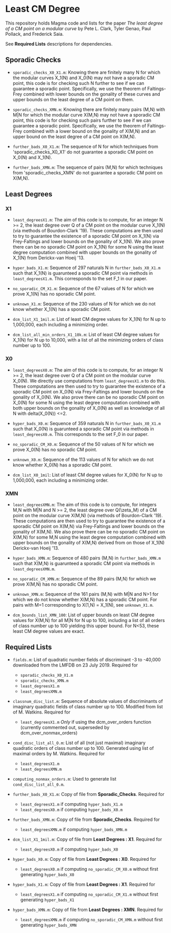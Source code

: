 # Least CM Degree

This repository holds Magma code and lists for the paper *The least degree of a CM point on a modular curve* by Pete L. Clark, Tyler Genao, Paul Pollack, and Frederick Saia. 

See **Required Lists** descriptions for dependencies. 

## Sporadic Checks

- `sporadic_checks_X0_X1.m`: Knowing there are finitely many N for which the modular curves X_1(N) and X_0(N) may not have a sporadic CM point, this code is for checking such N further to see if we can guarantee a sporadic point. Specifically, we use the theorem of Faltings-Frey combined with lower bounds on the gonality of these curves and upper bounds on the least degree of a CM point on them. 

- `sporadic_checks_XMN.m`: Knowing there are finitely many pairs (M,N) with M|N for which the modular curve X(M,N) may not have a sporadic CM point, this code is for checking such pairs further to see if we can guarantee a sporadic point. Specifically, we use the theorem of Faltings-Frey combined with a lower bound on the gonality of X(M,N) and an upper bound on the least degree of a CM point on X(M,N). 

- `further_bads_X0_X1.m`: The sequence of N for which techniques from 'sporadic_checks_X0_X1' do not guarantee a sporadic CM point on X_0(N) and X_1(N). 

- `further_bads_XMN.m`: The sequence of pairs (M,N) for which techniques from 'sporadic_checks_XMN' do not guarantee a sporadic CM point on X(M,N). 

## Least Degrees

### X1

- `least_degreesX1.m`: The aim of this code is to compute, for an integer N >= 2, the least degree over Q of a CM point on the modular curve X_1(N) (via methods of Bourdon-Clark '19). These computations are then used to try to guarantee the existence of a sporadic CM point on X_1(N) via Frey-Faltings and lower bounds on the gonality of X_1(N). We also prove there can be no sporadic CM point on X_1(N) for some N using the least degree computation combined with upper bounds on the gonality of X_1(N) from Derickx-van Hoeij '13. 

- `hyper_bads_X1.m`: Sequence of 297 naturals N in `further_bads_X0_X1.m` such that X_1(N) is guarunteed a sporadic CM point via methods in `least_degreesX1.m`. This corresponds to the set F_1 in our paper. 

- `no_sporadic_CM_X1.m`: Sequence of the 67 values of N for which we prove X_1(N) has no sporadic CM point. 

- `unknown_X1.m`: Sequence of the 230 values of N for which we do not know whether X_1(N) has a sporadic CM point. 

- `dcm_list_X1_1mil.m`: List of least CM degree values for X_1(N) for N up to 1,000,000, each including a minimizing order. 

- `dcm_list_all_min_orders_X1_10k.m`: List of least CM degree values for X_1(N) for N up to 10,000, with a list of all the minimizing orders of class number up to 100. 

### X0 

- `least_degreesX0.m`: The aim of this code is to compute, for an integer N >= 2, the least degree over Q of a CM point on the modular curve X_0(N). We directly use computations from `least_degreesX1.m` to do this. These computations are then used to try to guarantee the existence of a sporadic CM point on X_0(N) via Frey-Faltings and lower bounds on the gonality of X_0(N). We also prove there can be no sporadic CM point on X_0(N) for some N using the least degree computation combined with both upper bounds on the gonality of X_0(N) as well as knowledge of all N with delta(X_0(N)) <=2. 

- `hyper_bads_X0.m`: Sequence of 359 naturals N in `further_bads_X0_X1.m` such that X_0(N) is guarunteed a sporadic CM point via methods in `least_degreesX0.m`. This corresponds to the set F_0 in our paper.

- `no_sporadic_CM_X0.m`: Sequence of the 50 values of N for which we prove X_0(N) has no sporadic CM point. 

- `unknown_X0.m`: Sequence of the 113 values of N for which we do not know whether X_0(N) has a sporadic CM point. 

- `dcm_list_X0_1mil`: List of least CM degree values for X_0(N) for N up to 1,000,000, each including a minimizing order. 

### XMN

- `least_degreesXMN.m`: The aim of this code is to compute, for integers M,N with M|N and N >= 2, the least degree over Q(\zeta_M) of a CM point on the modular curve X(M,N) (via methods of Bourdon-Clark '19). These computations are then used to try to guarantee the existence of a sporadic CM point on X(M,N) via Frey-Faltings and lower bounds on the gonality of X(M,N). We also prove there can be no sporadic CM point on X(M,N) for some M,N using the least degree computation combined with upper bounds on the gonality of X(M,N) derived from on those of X_1(N) Derickx-van Hoeij '13. 

- `hyper_bads_XMN.m`: Sequence of 480 pairs (M,N) in `further_bads_XMN.m` such that X(M,N) is guarunteed a sporadic CM point via methods in `least_degreesXMN.m`.

- `no_sporadic_CM_XMN.m`: Sequence of the 89 pairs (M,N) for which we prove X(M,N) has no sporadic CM point. 

- `unknown_XMN.m`: Sequence of the 161 pairs (M,N) with M|N and N>1 for which we do not know whether X(M,N) has a sporadic CM point. For pairs with M=1 corresponding to X(1,N) = X_1(N), see `unknown_X1.m`. 

- `dcm_bounds_list_XMN_100`: List of upper bounds on least CM degree values for X(M,N) for all M|N for N up to 100, including a list of all orders of class number up to 100 yielding this upper bound. For N<53, these least CM degree values are exact. 

## Required Lists

- `fields.m`: List of quadratic number fields of discriminant -3 to -40,000 downloaded from the LMFDB on 23 July 2019. Required for  
  - `sporadic_checks_X0_X1.m`  
  - `sporadic_checks_XMN.m`  
  - `least_degreesX1.m`  
  - `least_degreesXMN.m`  
  
- `classnum_disc_list.m`: Sequence of absolute values of discriminants of imaginary quadratic fields of class number up to 100. Modified from list of M. Watkins. Required for  
  - `least_degreesX1.m` *Only* if using the dcm_over_orders function (currently commented out, superseded by dcm_over_nonmax_orders)

  
- `cond_disc_list_all_O.m`: List of all (not just maximal) imaginary quadratic orders of class number up to 100. Generated using list of maximal orders by M. Watkins. Required for  
  - `least_degreesX1.m`  
  - `least_degreesXMN.m` 

- `computing_nonmax_orders.m`: Used to generate list `cond_disc_list_all_0.m`.

- `further_bads_X0_X1.m`: Copy of file from **Sporadic_Checks**. Required for  
  - `least_degreesX1.m` if computing `hyper_bads_X1.m`  
  - `least_degreesX0.m` if computing `hyper_bads_X0.m`  
  

- `further_bads_XMN.m`: Copy of file from **Sporadic_Checks**. Required for  
  - `least_degreesXMN.m` if computing `hyper_bads_XMN.m`  


- `dcm_list_X1_1mil.m`: Copy of file from **Least Degrees : X1**. Required for   
  - `least_degreesX0.m` if computing `hyper_bads_X0`  

- `hyper_bads_X0.m`: Copy of file from **Least Degrees : X0**. Required for  
  - `least_degreesX0.m` if computing `no_sporadic_CM_X0.m` without first generating `hyper_bads_X0`  
  

- `hyper_bads_X1.m`: Copy of file from **Least Degrees : X1**. Required for  
  - `least_degreesX1.m` if computing `no_sporadic_CM_X1.m` without first generating `hyper_bads_X1`  
  

- `hyper_bads_XMN.m`: Copy of file from **Least Degrees : XMN**. Required for  
  - `least_degreesXMN.m` if computing `no_sporadic_CM_XMN.m` without first generating `hyper_bads_XMN`
